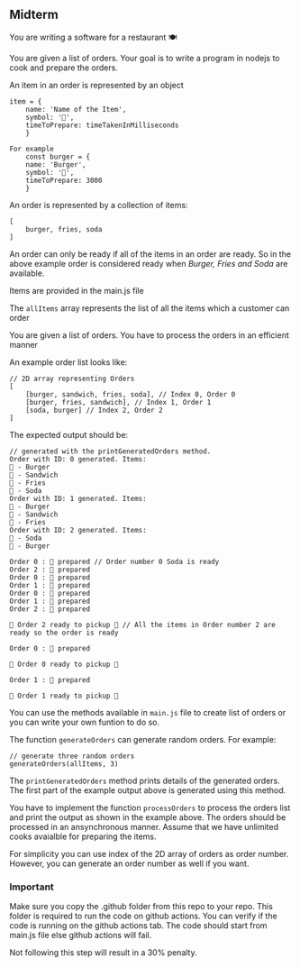 ## Midterm

You are writing a software for a restaurant 🍽️

You are given a list of orders. Your goal is to write a program in nodejs to cook and prepare the orders.

An item in an order is represented by an object
```
item = {
    name: 'Name of the Item',
    symbol: '🍔',
    timeToPrepare: timeTakenInMilliseconds
    }

For example
    const burger = {
    name: 'Burger',
    symbol: '🍔',
    timeToPrepare: 3000
    }
```
An order is represented by a collection of items:

```
[
    burger, fries, soda
]
```
An order can only be ready if all of the items in an order are ready. So in the above example order is considered ready when *Burger, Fries and Soda* are available.

Items are provided in the main.js file

The `allItems` array represents the list of all the items which a customer can order

You are given a list of orders. You have to process the orders in an efficient manner

An example order list looks like:

```
// 2D array representing Orders
[
    [burger, sandwich, fries, soda], // Index 0, Order 0
    [burger, fries, sandwich], // Index 1, Order 1
    [soda, burger] // Index 2, Order 2
]
```

The expected output should be:

```
// generated with the printGeneratedOrders method. 
Order with ID: 0 generated. Items: 
🍔 - Burger
🥪 - Sandwich
🍟 - Fries
🥤 - Soda
Order with ID: 1 generated. Items: 
🍔 - Burger
🥪 - Sandwich
🍟 - Fries
Order with ID: 2 generated. Items: 
🥤 - Soda
🍔 - Burger

Order 0 : 🥤 prepared // Order number 0 Soda is ready
Order 2 : 🥤 prepared 
Order 0 : 🍟 prepared 
Order 1 : 🍟 prepared 
Order 0 : 🍔 prepared 
Order 1 : 🍔 prepared 
Order 2 : 🍔 prepared 

🚀 Order 2 ready to pickup 🚀 // All the items in Order number 2 are ready so the order is ready

Order 0 : 🥪 prepared 

🚀 Order 0 ready to pickup 🚀

Order 1 : 🥪 prepared 

🚀 Order 1 ready to pickup 🚀
```

You can use the methods available in `main.js` file to create list of orders or you can write your own funtion to do so. 

The function `generateOrders` can generate random orders. For example:

```
// generate three random orders
generateOrders(allItems, 3)
```

The `printGeneratedOrders` method prints details of the generated orders. The first part of the example output above is generated using this method.


You have to implement the function `processOrders` to process the orders list and print the output as shown in the example above. The orders should be processed in an ansynchronous manner. Assume that we have unlimited cooks avaialble for preparing the items.

For simplicity you can use index of the 2D array of orders as order number. However, you can generate an order number as well if you want.

### Important

Make sure you copy the .github folder from this repo to your repo. This folder is required to run the code on github actions. You can verify if the code is running on the github actions tab. The code should start from main.js file else github actions will fail.

Not following this step will result in a 30% penalty.


